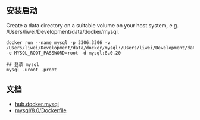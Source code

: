 
## 安装启动

Create a data directory on a suitable volume on your host system, e.g. /Users/liwei/Development/data/docker/mysql.
```shell script
docker run --name mysql -p 3306:3306 -v /Users/liwei/Development/data/docker/mysql:/Users/liwei/Development/data/docker/mysql -e MYSQL_ROOT_PASSWORD=root -d mysql:8.0.20

## 登录 mysql
mysql -uroot -proot

```

## 文档
- [hub.docker.mysql](https://hub.docker.com/_/mysql/)
- [mysql/8.0/Dockerfile](https://github.com/docker-library/mysql/blob/bc6e37a2bed792b1c4fc6ab1ec3ce316e6a5f061/8.0/Dockerfile)
